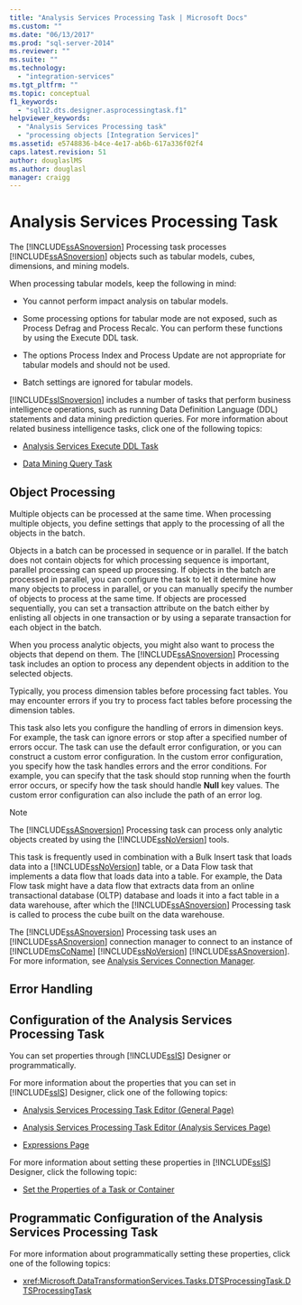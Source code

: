 ```yaml
---
title: "Analysis Services Processing Task | Microsoft Docs"
ms.custom: ""
ms.date: "06/13/2017"
ms.prod: "sql-server-2014"
ms.reviewer: ""
ms.suite: ""
ms.technology: 
  - "integration-services"
ms.tgt_pltfrm: ""
ms.topic: conceptual
f1_keywords: 
  - "sql12.dts.designer.asprocessingtask.f1"
helpviewer_keywords: 
  - "Analysis Services Processing task"
  - "processing objects [Integration Services]"
ms.assetid: e5748836-b4ce-4e17-ab6b-617a336f02f4
caps.latest.revision: 51
author: douglaslMS
ms.author: douglasl
manager: craigg
---
```

# Analysis Services Processing Task
  The [!INCLUDE[ssASnoversion](../../includes/ssasnoversion-md.md)] Processing task processes [!INCLUDE[ssASnoversion](../../includes/ssasnoversion-md.md)] objects such as tabular models, cubes, dimensions, and mining models.  
  
 When processing tabular models, keep the following in mind:  
  
-   You cannot perform impact analysis on tabular models.  
  
-   Some processing options for tabular mode are not exposed, such as Process Defrag and Process Recalc. You can perform these functions by using the Execute DDL task.  
  
-   The options Process Index and Process Update are not appropriate for tabular models and should not be used.  
  
-   Batch settings are ignored for tabular models.  
  
 [!INCLUDE[ssISnoversion](../../includes/ssisnoversion-md.md)] includes a number of tasks that perform business intelligence operations, such as running Data Definition Language (DDL) statements and data mining prediction queries. For more information about related business intelligence tasks, click one of the following topics:  
  
-   [Analysis Services Execute DDL Task](analysis-services-execute-ddl-task.md)  
  
-   [Data Mining Query Task](data-mining-query-task.md)  
  
## Object Processing  
 Multiple objects can be processed at the same time. When processing multiple objects, you define settings that apply to the processing of all the objects in the batch.  
  
 Objects in a batch can be processed in sequence or in parallel. If the batch does not contain objects for which processing sequence is important, parallel processing can speed up processing. If objects in the batch are processed in parallel, you can configure the task to let it determine how many objects to process in parallel, or you can manually specify the number of objects to process at the same time. If objects are processed sequentially, you can set a transaction attribute on the batch either by enlisting all objects in one transaction or by using a separate transaction for each object in the batch.  
  
 When you process analytic objects, you might also want to process the objects that depend on them. The [!INCLUDE[ssASnoversion](../../includes/ssasnoversion-md.md)] Processing task includes an option to process any dependent objects in addition to the selected objects.  
  
 Typically, you process dimension tables before processing fact tables. You may encounter errors if you try to process fact tables before processing the dimension tables.  
  
 This task also lets you configure the handling of errors in dimension keys. For example, the task can ignore errors or stop after a specified number of errors occur. The task can use the default error configuration, or you can construct a custom error configuration. In the custom error configuration, you specify how the task handles errors and the error conditions. For example, you can specify that the task should stop running when the fourth error occurs, or specify how the task should handle **Null** key values. The custom error configuration can also include the path of an error log.  
  
> [!NOTE]  
>  The [!INCLUDE[ssASnoversion](../../includes/ssasnoversion-md.md)] Processing task can process only analytic objects created by using the [!INCLUDE[ssNoVersion](../../includes/ssnoversion-md.md)] tools.  
  
 This task is frequently used in combination with a Bulk Insert task that loads data into a [!INCLUDE[ssNoVersion](../../includes/ssnoversion-md.md)] table, or a Data Flow task that implements a data flow that loads data into a table. For example, the Data Flow task might have a data flow that extracts data from an online transactional database (OLTP) database and loads it into a fact table in a data warehouse, after which the [!INCLUDE[ssASnoversion](../../includes/ssasnoversion-md.md)] Processing task is called to process the cube built on the data warehouse.  
  
 The [!INCLUDE[ssASnoversion](../../includes/ssasnoversion-md.md)] Processing task uses an [!INCLUDE[ssASnoversion](../../includes/ssasnoversion-md.md)] connection manager to connect to an instance of [!INCLUDE[msCoName](../../includes/msconame-md.md)] [!INCLUDE[ssNoVersion](../../includes/ssnoversion-md.md)] [!INCLUDE[ssASnoversion](../../includes/ssasnoversion-md.md)]. For more information, see [Analysis Services Connection Manager](../connection-manager/analysis-services-connection-manager.md).  
  
## Error Handling  
  
## Configuration of the Analysis Services Processing Task  
 You can set properties through [!INCLUDE[ssIS](../../includes/ssis-md.md)] Designer or programmatically.  
  
 For more information about the properties that you can set in [!INCLUDE[ssIS](../../includes/ssis-md.md)] Designer, click one of the following topics:  
  
-   [Analysis Services Processing Task Editor &#40;General Page&#41;](../general-page-of-integration-services-designers-options.md)  
  
-   [Analysis Services Processing Task Editor &#40;Analysis Services Page&#41;](../analysis-services-processing-task-editor-analysis-services-page.md)  
  
-   [Expressions Page](../expressions/expressions-page.md)  
  
 For more information about setting these properties in [!INCLUDE[ssIS](../../includes/ssis-md.md)] Designer, click the following topic:  
  
-   [Set the Properties of a Task or Container](../set-the-properties-of-a-task-or-container.md)  
  
## Programmatic Configuration of the Analysis Services Processing Task  
 For more information about programmatically setting these properties, click one of the following topics:  
  
-   <xref:Microsoft.DataTransformationServices.Tasks.DTSProcessingTask.DTSProcessingTask>  
  
  
